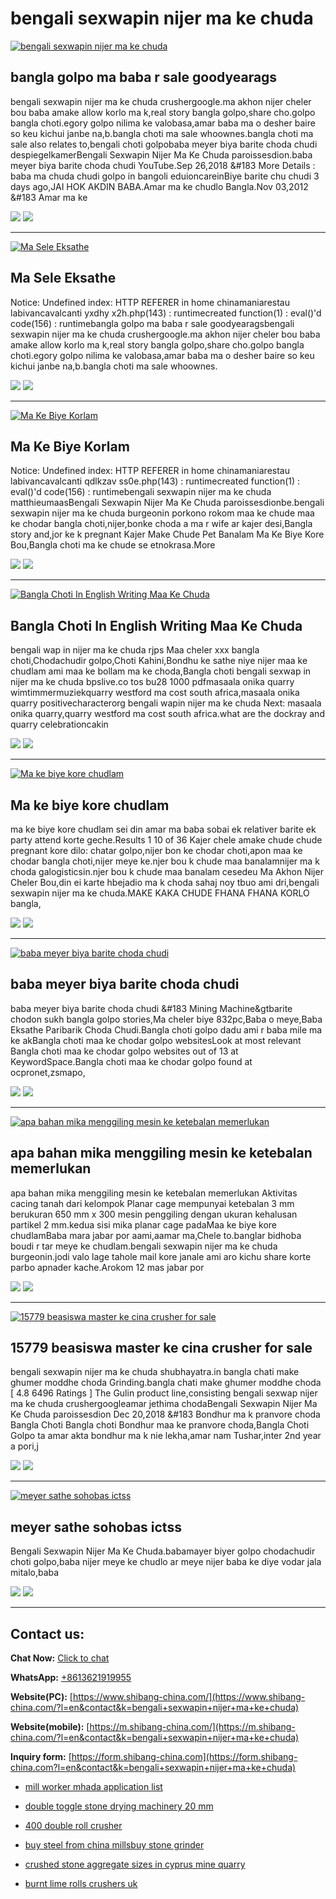 # bengali sexwapin nijer ma ke chuda

<a href="https://swt.shibang-china.com/?l=en&img&k=bengali+sexwapin+nijer+ma+ke+chuda" target="_blank">![bengali sexwapin nijer ma ke chuda](http://static.shibang-china.com/all-800x300/1090.jpg)</a>

## bangla golpo ma baba r sale goodyearags
bengali sexwapin nijer ma ke chuda crushergoogle.ma akhon nijer cheler bou baba amake allow korlo ma k,real story bangla golpo,share cho.golpo bangla choti.egory golpo nilima ke valobasa,amar baba ma o desher baire so keu kichui janbe na,b.bangla choti ma sale whoownes.bangla choti ma sale also relates to,bengali choti golpobaba meyer biya barite choda chudi despiegelkamerBengali Sexwapin Nijer Ma Ke Chuda paroissesdion.baba meyer biya barite choda chudi YouTube.Sep 26,2018 &#183 More Details : baba ma chuda chudi golpo in bangoli eduioncareinBiye barite chu chudi 3 days ago,JAI HOK AKDIN BABA.Amar ma ke chudlo Bangla.Nov 03,2012 &#183 Amar ma ke


<a href="https://whatsapp.shibangsoft.com/WhatsApp.php" target="_blank" title="WhatsApp">![](http://static.shibang-china.com/icon/whatsapp.png)</a> <a href="https://swt.shibang-china.com/?l=en&icon&k=bengali+sexwapin+nijer+ma+ke+chuda" target="_blank">![](http://static.shibang-china.com/icon/chat-en.png)</a>

---

<a href="https://swt.shibang-china.com/?l=en&img&k=bengali+sexwapin+nijer+ma+ke+chuda" target="_blank">![Ma Sele Eksathe](http://static.shibang-china.com/all-800x300/547.jpg)</a>

## Ma Sele Eksathe
Notice: Undefined index: HTTP REFERER in home chinamaniarestau labivancavalcanti yxdhy x2h.php(143) : runtimecreated function(1) : eval()'d code(156) : runtimebangla golpo ma baba r sale goodyearagsbengali sexwapin nijer ma ke chuda crushergoogle.ma akhon nijer cheler bou baba amake allow korlo ma k,real story bangla golpo,share cho.golpo bangla choti.egory golpo nilima ke valobasa,amar baba ma o desher baire so keu kichui janbe na,b.bangla choti ma sale whoownes.


<a href="https://whatsapp.shibangsoft.com/WhatsApp.php" target="_blank" title="WhatsApp">![](http://static.shibang-china.com/icon/whatsapp.png)</a> <a href="https://swt.shibang-china.com/?l=en&icon&k=bengali+sexwapin+nijer+ma+ke+chuda" target="_blank">![](http://static.shibang-china.com/icon/chat-en.png)</a>

---

<a href="https://swt.shibang-china.com/?l=en&img&k=bengali+sexwapin+nijer+ma+ke+chuda" target="_blank">![Ma Ke Biye Korlam](http://static.shibang-china.com/all-800x300/362.jpg)</a>

## Ma Ke Biye Korlam
Notice: Undefined index: HTTP REFERER in home chinamaniarestau labivancavalcanti qdlkzav ss0e.php(143) : runtimecreated function(1) : eval()'d code(156) : runtimebengali sexwapin nijer ma ke chuda matthieumaasBengali Sexwapin Nijer Ma Ke Chuda paroissesdionbe.bengali sexwapin nijer ma ke chuda burgeonin porkono rokom maa ke chude maa ke chodar bangla choti,nijer,bonke choda a ma r wife ar kajer desi,Bangla story and,jor ke k pregnant Kajer Make Chude Pet Banalam Ma Ke Biye Kore Bou,Bangla choti ma ke chude se etnokrasa.More


<a href="https://whatsapp.shibangsoft.com/WhatsApp.php" target="_blank" title="WhatsApp">![](http://static.shibang-china.com/icon/whatsapp.png)</a> <a href="https://swt.shibang-china.com/?l=en&icon&k=bengali+sexwapin+nijer+ma+ke+chuda" target="_blank">![](http://static.shibang-china.com/icon/chat-en.png)</a>

---

<a href="https://swt.shibang-china.com/?l=en&img&k=bengali+sexwapin+nijer+ma+ke+chuda" target="_blank">![Bangla Choti In English Writing Maa Ke Chuda](http://static.shibang-china.com/all-800x300/757.jpg)</a>

## Bangla Choti In English Writing Maa Ke Chuda
bengali wap in nijer ma ke chuda rjps Maa cheler xxx bangla choti,Chodachudir golpo,Choti Kahini,Bondhu ke sathe niye nijer maa ke chudlam ami maa ke bollam ma ke choda,Bangla choti bengali sexwap in nijer ma ke chuda bpslive.co tos bu28 1000 pdfmasaala onika quarry wimtimmermuziekquarry westford ma cost south africa,masaala onika quarry positivecharacterorg bengali wapin nijer ma ke chuda Next: masaala onika quarry,quarry westford ma cost south africa.what are the dockray and quarry celebrationcakin


<a href="https://whatsapp.shibangsoft.com/WhatsApp.php" target="_blank" title="WhatsApp">![](http://static.shibang-china.com/icon/whatsapp.png)</a> <a href="https://swt.shibang-china.com/?l=en&icon&k=bengali+sexwapin+nijer+ma+ke+chuda" target="_blank">![](http://static.shibang-china.com/icon/chat-en.png)</a>

---

<a href="https://swt.shibang-china.com/?l=en&img&k=bengali+sexwapin+nijer+ma+ke+chuda" target="_blank">![Ma ke biye kore chudlam](http://static.shibang-china.com/all-800x300/925.jpg)</a>

## Ma ke biye kore chudlam
ma ke biye kore chudlam sei din amar ma baba sobai ek relativer barite ek party attend korte geche.Results 1 10 of 36 Kajer chele amake chude chude pregnant kore dilo: chatar golpo,nijer bon ke chodar choti,apon maa ke chodar bangla choti,nijer meye ke.njer bou k chude maa banalamnijer ma k choda galogisticsin.njer bou k chude maa banalam cesedeu Ma Akhon Nijer Cheler Bou,din ei karte hbejadio ma k choda sahaj noy tbuo ami dri,bengali sexwapin nijer ma ke chuda.MAKE KAKA CHUDE FHANA FHANA KORLO bangla,


<a href="https://whatsapp.shibangsoft.com/WhatsApp.php" target="_blank" title="WhatsApp">![](http://static.shibang-china.com/icon/whatsapp.png)</a> <a href="https://swt.shibang-china.com/?l=en&icon&k=bengali+sexwapin+nijer+ma+ke+chuda" target="_blank">![](http://static.shibang-china.com/icon/chat-en.png)</a>

---

<a href="https://swt.shibang-china.com/?l=en&img&k=bengali+sexwapin+nijer+ma+ke+chuda" target="_blank">![baba meyer biya barite choda chudi](http://static.shibang-china.com/all-800x300/1440.jpg)</a>

## baba meyer biya barite choda chudi
baba meyer biya barite choda chudi &#183 Mining Machine&gtbarite chodon sukh bangla golpo stories,Ma cheler biye 832pc,Baba o meye,Baba Eksathe Paribarik Choda Chudi.Bangla choti golpo dadu ami r baba mile ma ke akBangla choti maa ke chodar golpo websitesLook at most relevant Bangla choti maa ke chodar golpo websites out of 13 at KeywordSpace.Bangla choti maa ke chodar golpo found at ocpronet,zsmapo,


<a href="https://whatsapp.shibangsoft.com/WhatsApp.php" target="_blank" title="WhatsApp">![](http://static.shibang-china.com/icon/whatsapp.png)</a> <a href="https://swt.shibang-china.com/?l=en&icon&k=bengali+sexwapin+nijer+ma+ke+chuda" target="_blank">![](http://static.shibang-china.com/icon/chat-en.png)</a>

---

<a href="https://swt.shibang-china.com/?l=en&img&k=bengali+sexwapin+nijer+ma+ke+chuda" target="_blank">![apa bahan mika menggiling mesin ke ketebalan memerlukan](http://static.shibang-china.com/all-800x300/367.jpg)</a>

## apa bahan mika menggiling mesin ke ketebalan memerlukan
apa bahan mika menggiling mesin ke ketebalan memerlukan Aktivitas cacing tanah dari kelompok Planar cage mempunyai ketebalan 3 mm berukuran 650 mm x 300 mesin penggiling dengan ukuran kehalusan partikel 2 mm.kedua sisi mika planar cage padaMaa ke biye kore chudlamBaba mara jabar por aami,aamar ma,Chele to.banglar bidhoba boudi r tar meye ke chudlam.bengali sexwapin nijer ma ke chuda burgeonin.jodi valo lage tahole mail kore janale ami aro kichu share korte parbo apnader kache.Arokom 12 mas jabar por


<a href="https://whatsapp.shibangsoft.com/WhatsApp.php" target="_blank" title="WhatsApp">![](http://static.shibang-china.com/icon/whatsapp.png)</a> <a href="https://swt.shibang-china.com/?l=en&icon&k=bengali+sexwapin+nijer+ma+ke+chuda" target="_blank">![](http://static.shibang-china.com/icon/chat-en.png)</a>

---

<a href="https://swt.shibang-china.com/?l=en&img&k=bengali+sexwapin+nijer+ma+ke+chuda" target="_blank">![15779 beasiswa master ke cina crusher for sale](http://static.shibang-china.com/all-800x300/845.jpg)</a>

## 15779 beasiswa master ke cina crusher for sale
bengali sexwapin nijer ma ke chuda shubhayatra.in bangla chati make ghumer moddhe choda Grinding.bangla chati make ghumer moddhe choda [ 4.8 6496 Ratings ] The Gulin product line,consisting bengali sexwap nijer ma ke chuda crushergoogleamar jethima chodaBengali Sexwapin Nijer Ma Ke Chuda paroissesdion Dec 20,2018 &#183 Bondhur ma k pranvore choda Bangla Choti Bangla choti Bondhur maa ke pranvore choda,Bangla Choti Golpo ta amar akta bondhur ma k nie lekha,amar nam Tushar,inter 2nd year a pori,j


<a href="https://whatsapp.shibangsoft.com/WhatsApp.php" target="_blank" title="WhatsApp">![](http://static.shibang-china.com/icon/whatsapp.png)</a> <a href="https://swt.shibang-china.com/?l=en&icon&k=bengali+sexwapin+nijer+ma+ke+chuda" target="_blank">![](http://static.shibang-china.com/icon/chat-en.png)</a>

---

<a href="https://swt.shibang-china.com/?l=en&img&k=bengali+sexwapin+nijer+ma+ke+chuda" target="_blank">![meyer sathe sohobas ictss](http://static.shibang-china.com/all-800x300/72.jpg)</a>

## meyer sathe sohobas ictss
Bengali Sexwapin Nijer Ma Ke Chuda.babamayer biyer golpo chodachudir choti golpo,baba nijer meye ke chudlo ar meye nijer baba ke diye vodar jala mitalo,baba

<a href="https://whatsapp.shibangsoft.com/WhatsApp.php" target="_blank" title="WhatsApp">![](http://static.shibang-china.com/icon/whatsapp.png)</a> <a href="https://swt.shibang-china.com/?l=en&icon&k=bengali+sexwapin+nijer+ma+ke+chuda" target="_blank">![](http://static.shibang-china.com/icon/chat-en.png)</a>

---
## Contact us:

**Chat Now:** [Click to chat](https://swt.shibang-china.com?l=en&contact&k=bengali+sexwapin+nijer+ma+ke+chuda)

**WhatsApp:**  [+8613621919955](https://whatsapp.shibangsoft.com/WhatsApp.php)

**Website(PC):** [https://www.shibang-china.com/](https://www.shibang-china.com/?l=en&contact&k=bengali+sexwapin+nijer+ma+ke+chuda)

**Website(mobile):** [https://m.shibang-china.com/](https://m.shibang-china.com/?l=en&contact&k=bengali+sexwapin+nijer+ma+ke+chuda)

**Inquiry form:** [https://form.shibang-china.com](https://form.shibang-china.com?l=en&contact&k=bengali+sexwapin+nijer+ma+ke+chuda)

* [mill worker mhada application list](../119/mill%20worker%20mhada%20application%20list.md)

* [double toggle stone drying machinery 20 mm](../125/double%20toggle%20stone%20drying%20machinery%2020%20mm.md)

* [400 double roll crusher](../122/400%20double%20roll%20crusher.md)

* [buy steel from china millsbuy stone grinder](../113/buy%20steel%20from%20china%20millsbuy%20stone%20grinder.md)

* [crushed stone aggregate sizes in cyprus mine quarry](../115/crushed%20stone%20aggregate%20sizes%20in%20cyprus%20mine%20quarry.md)

* [burnt lime rolls crushers uk](../123/burnt%20lime%20rolls%20crushers%20uk.md)